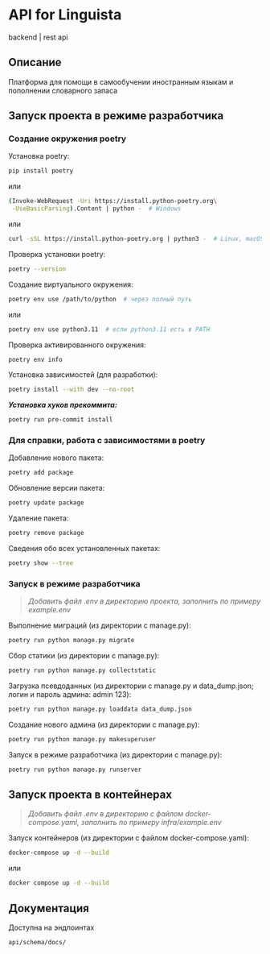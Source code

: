 # API for Linguista
backend | rest api

<!-- [![CI](https://github.com/FSD-For-Self-Dev/LinguistaAPI/actions/workflows/main.yml/badge.svg?branch=main)](https://github.com/FSD-For-Self-Dev/LinguistaAPI/actions/workflows/main.yml) -->

## Описание

Платформа для помощи в самообучении иностранным языкам и пополнении словарного запаса

## Запуск проекта в режиме разработчика

### Создание окружения poetry

Установка poetry:
```bash
pip install poetry
```
или
```bash
(Invoke-WebRequest -Uri https://install.python-poetry.org\
 -UseBasicParsing).Content | python -  # Windows
```
или
```bash
curl -sSL https://install.python-poetry.org | python3 -  # Linux, macOS, Windows (WSL)
```

Проверка установки poetry:
```bash
poetry --version
```

Создание виртуального окружения:
```bash
poetry env use /path/to/python  # через полный путь
```
или
```bash
poetry env use python3.11  # если python3.11 есть в PATH
```

Проверка активированного окружения:
```bash
poetry env info
```

Установка зависимостей (для разработки):
```bash
poetry install --with dev --no-root
```

***Установка хуков прекоммита:***
```bash
poetry run pre-commit install
```

### Для справки, работа с зависимостями в poetry

Добавление нового пакета:
```bash
poetry add package
```

Обновление версии пакета:
```bash
poetry update package
```

Удаление пакета:
```bash
poetry remove package
```

Cведения обо всех установленных пакетах:
```bash
poetry show --tree
```

### Запуск в режиме разработчика

> *Добавить файл .env в директорию проекта, заполнить по примеру example.env*

Выполнение миграций (из директории с manage.py):
```bash
poetry run python manage.py migrate
```

Сбор статики (из директории с manage.py):
```bash
poetry run python manage.py collectstatic
```

Загрузка псевдоданных (из директории с manage.py и data_dump.json; логин и пароль админа: admin 123):
```bash
poetry run python manage.py loaddata data_dump.json
```

Создание нового админа (из директории с manage.py):
```bash
poetry run python manage.py makesuperuser
```

Запуск в режиме разработчика (из директории с manage.py):
```bash
poetry run python manage.py runserver
```

## Запуск проекта в контейнерах

> *Добавить файл .env в директорию с файлом docker-compose.yaml, заполнить по примеру infra/example.env*

Запуск контейнеров (из директории с файлом docker-compose.yaml):
```bash
docker-compose up -d --build
```
или
```bash
docker compose up -d --build
```

## Документация

Доступна на эндпоинтах
```
api/schema/docs/
```
